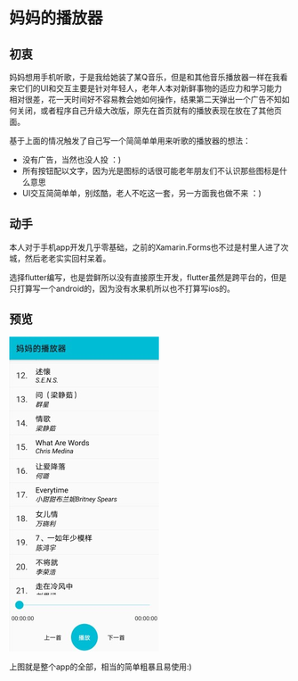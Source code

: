 # 妈妈的播放器

## 初衷

妈妈想用手机听歌，于是我给她装了某Q音乐，但是和其他音乐播放器一样在我看来它们的UI和交互主要是针对年轻人，老年人本对新鲜事物的适应力和学习能力相对很差，花一天时间好不容易教会她如何操作，结果第二天弹出一个广告不知如何关闭，或者程序自己升级大改版，原先在首页就有的播放表现在放在了其他页面。

基于上面的情况触发了自己写一个简简单单用来听歌的播放器的想法：
- 没有广告，当然也没人投 ：)
- 所有按钮配以文字，因为光是图标的话很可能老年朋友们不认识那些图标是什么意思
- UI交互简简单单，别炫酷，老人不吃这一套，另一方面我也做不来 ：)


## 动手
本人对于手机app开发几乎零基础，之前的Xamarin.Forms也不过是村里人进了次城，然后老老实实回村呆着。

选择flutter编写，也是尝鲜所以没有直接原生开发，flutter虽然是跨平台的，但是只打算写一个android的，因为没有水果机所以也不打算写ios的。

## 预览
![image](https://github.com/RattanRockingChair/Moms_Player/blob/master/preview.jpg)

上图就是整个app的全部，相当的简单粗暴且易使用:)
